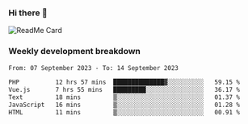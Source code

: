 ### Hi there 👋

<!--
**itzcy/itzcy** is a ✨ _special_ ✨ repository because its `README.md` (this file) appears on your GitHub profile.

Here are some ideas to get you started:

- 🔭 I’m currently working on ...
- 🌱 I’m currently learning ...
- 👯 I’m looking to collaborate on ...
- 🤔 I’m looking for help with ...
- 💬 Ask me about ...
- 📫 How to reach me: ...
- 😄 Pronouns: ...
- ⚡ Fun fact: ...
-->
![ReadMe Card](https://github-readme-stats.vercel.app/api?username=itzcy&show_icons=true&title_color=2d3198&icon_color=797cb8&text_color=24292e&bg_color=f6f8fa)

### Weekly development breakdown
<!--START_SECTION:waka-->

```txt
From: 07 September 2023 - To: 14 September 2023

PHP          12 hrs 57 mins  ██████████████▓░░░░░░░░░░   59.15 %
Vue.js       7 hrs 55 mins   █████████░░░░░░░░░░░░░░░░   36.17 %
Text         18 mins         ▒░░░░░░░░░░░░░░░░░░░░░░░░   01.37 %
JavaScript   16 mins         ▒░░░░░░░░░░░░░░░░░░░░░░░░   01.28 %
HTML         11 mins         ▒░░░░░░░░░░░░░░░░░░░░░░░░   00.91 %
```

<!--END_SECTION:waka-->

